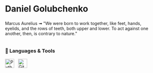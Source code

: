 # Daniel Golubchenko
###
Marcus Aurelius ➟ "We were born to work together, like feet, hands, eyelids, and the rows of teeth, both upper and lower. To act against one another, then, is contrary to nature."

#
### 🧰 Languages & Tools

<img align="left" alt="Python" width="30px" style="padding-right:10px;" src="https://cdn.jsdelivr.net/gh/devicons/devicon/icons/python/python-plain.svg" />
<img align="left" alt="Git" width="30px" style="padding-right:10px;" src="https://cdn.jsdelivr.net/gh/devicons/devicon/icons/git/git-original.svg" />
